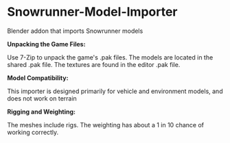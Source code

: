 # Snowrunner-Model-Importer
Blender addon that imports Snowrunner models

**Unpacking the Game Files:**

Use 7-Zip to unpack the game's .pak files.
The models are located in the shared .pak file.
The textures are found in the editor .pak file.

**Model Compatibility:**

This importer is designed primarily for vehicle and environment models, and does not work on terrain

**Rigging and Weighting:**

The meshes include rigs.
The weighting has about a 1 in 10 chance of working correctly.
